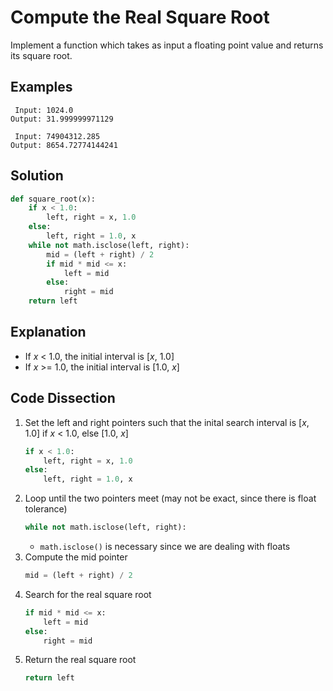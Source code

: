 # Compute the Real Square Root
Implement a function which takes as input a floating point value and returns its square root.

## Examples
```
 Input: 1024.0
Output: 31.999999971129

 Input: 74904312.285
Output: 8654.72774144241
```

## Solution
```python
def square_root(x):
    if x < 1.0:
        left, right = x, 1.0
    else:
        left, right = 1.0, x
    while not math.isclose(left, right):
        mid = (left + right) / 2
        if mid * mid <= x:
            left = mid
        else:
            right = mid
    return left
```

## Explanation
* If _x_ < 1.0, the initial interval is [_x_, 1.0]
* If _x_ >= 1.0, the initial interval is [1.0, _x_]

## Code Dissection
1. Set the left and right pointers such that the inital search interval is [_x_, 1.0] if _x_ < 1.0, else [1.0, _x_]
    ```python
    if x < 1.0:
        left, right = x, 1.0
    else:
        left, right = 1.0, x
    ```
2. Loop until the two pointers meet (may not be exact, since there is float tolerance)
    ```python
    while not math.isclose(left, right):
    ```
    * `math.isclose()` is necessary since we are dealing with floats
3. Compute the mid pointer
    ```python
    mid = (left + right) / 2
    ```
4. Search for the real square root
    ```python
    if mid * mid <= x:
        left = mid
    else:
        right = mid
    ```
5. Return the real square root
    ```python
    return left
    ```